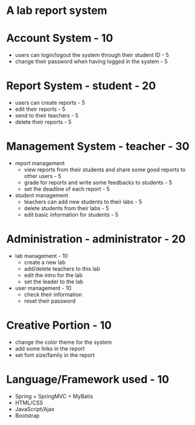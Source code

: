 # A lab report system

# Account System - 10
  - users can login/logout the system through their student ID - 5
  - change their password when having logged in the system - 5
  
# Report System - student - 20
  - users can create reports - 5
  - edit their reports - 5
  - send to their teachers - 5
  - delete their reports - 5
  
# Management System - teacher - 30
  - report management
    - view reports from their students and share some good reports to other users - 5
    - grade for reports and write some feedbacks to students - 5
    - set the deadline of each report - 5
  - student management 
    - teachers can add new students to their labs - 5
    - delete students from their labs - 5
    - edit basic information for students - 5

# Administration - administrator - 20
  - lab management - 10
    - create a new lab
    - add/delete teachers to this lab
    - edit the intro for the lab
    - set the leader to the lab
  - user management - 10
    - check their information 
    - reset their password

# Creative Portion - 10
  - change the color theme for the system
  - add some links in the report
  - set font size/family in the report 
  
# Language/Framework used - 10
  - Spring + SpringMVC + MyBatis
  - HTML/CSS
  - JavaScript/Ajax
  - Bootstrap
